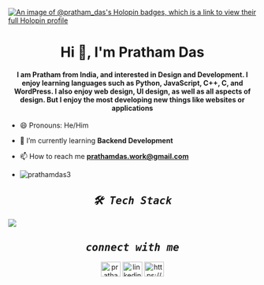 

[![An image of @pratham_das's Holopin badges, which is a link to view their full Holopin profile](https://holopin.me/pratham_das)](https://holopin.io/@pratham_das)



<h1 align="center">Hi 👋, I'm Pratham Das</h1>

<h4 align="center">I am Pratham from India, and interested in Design and Development. I enjoy learning languages such as Python, JavaScript, C++, C, and WordPress. I also enjoy web design, UI design, as well as all aspects of design. But I enjoy the most developing new things like websites or applications </h4>



- 😄 Pronouns: He/Him

- 🌱 I’m currently learning **Backend Development**

- 📫 How to reach me **prathamdas.work@gmail.com** 

- <p align="left"> <img src="https://komarev.com/ghpvc/?username=prathamdas3&label=Profile%20views&color=0e75b6&style=flat" alt="prathamdas3" /> </p>

<h2 align="center"><samp><i><b>🛠️ Tech Stack </b></i></samp></h2>

<img src="https://skillicons.dev/icons?i=py,js,ts,md,html,css,bootstrap,tailwind,react,next,astro,redux,vite,firebase,nodejs,express,prisma,mongodb,sqlite,netlify,vercel,github,git,bash,postman,docker,vscode,linux,figma" align="center"/>



<h2 align="center"><samp><i><b>connect with me</b></i></samp></h2>

<p align="center">
<a href="https://twitter.com/prathamdas28" target="blank"><img align="center" src="https://raw.githubusercontent.com/rahuldkjain/github-profile-readme-generator/master/src/images/icons/Social/twitter.svg" alt="prathamdas28" height="30" width="40" /></a>
<a href="https://linkedin.com/in/linkedin.com/in/prathamdas28" target="blank"><img align="center" src="https://raw.githubusercontent.com/rahuldkjain/github-profile-readme-generator/master/src/images/icons/Social/linked-in-alt.svg" alt="linkedin.com/in/prathamdas28" height="30" width="40" /></a>
<a href="https://www.instagram.com/pratham28003/" target="blank"><img align="center" src="https://raw.githubusercontent.com/rahuldkjain/github-profile-readme-generator/master/src/images/icons/Social/instagram.svg" alt="https://www.instagram.com/pratham28003/" height="30" width="40" /></a>
</p>





